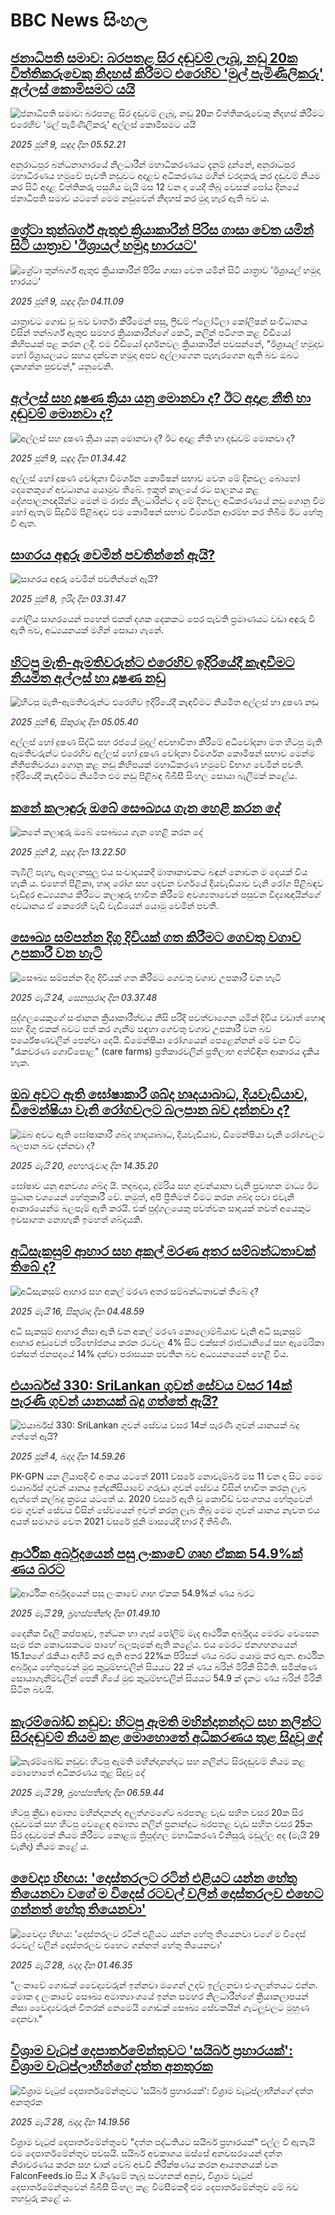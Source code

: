 # BBC News සිංහල## [ජනාධිපති සමාව: බරපතළ සිර දඬුවම් ලැබූ, නඩු 20ක විත්තිකරුවෙකු නිදහස් කිරීමට එරෙහිව 'මුල් පැමිණිලිකරු' අල්ලස් කොමිසමට යයි](https://www.bbc.com/sinhala/articles/cx27jdlw7gko?at_campaign=githubrss)![ජනාධිපති සමාව: බරපතළ සිර දඬුවම් ලැබූ, නඩු 20ක විත්තිකරුවෙකු නිදහස් කිරීමට එරෙහිව 'මුල් පැමිණිලිකරු' අල්ලස් කොමිසමට යයි](https://ichef.bbci.co.uk/ace/standard/240/cpsprodpb/0a6b/live/440dfdc0-42ca-11f0-93dd-9f3a34381ccc.jpg)_2025 ජූනි 9, සඳුදා දින 05.52.21_අනුරාධපුර බන්ධනාගාරයේ නිලධාරීන් මහාධිකරණයට දැනුම් දුන්නේ, අනුරාධපුර මහාධිරණය හමුවේ පැවති නඩුවට අදාළව අධිකරණය මගින් වරදකරු කර දඬුවම් නියම කර සිටි අදාළ විත්තිකරු පසුගිය මැයි මස 12 වන දා යෙදී තිබූ වෙසක් පෝය දිනයේ ජනාධිපති සමාව යටතේ මෙම නඩුවෙන් නිදහස් කර මුදා හැර ඇති බව ය.## [ග්‍රේටා තුන්බර්ග් ඇතුළු ක්‍රියාකාරීන් පිරිස ගාසා වෙත යමින් සිටි යාත්‍රාව 'ඊශ්‍රායල් හමුදා භාරයට'](https://www.bbc.com/sinhala/articles/c98p0kj37g6o?at_campaign=githubrss)![ග්‍රේටා තුන්බර්ග් ඇතුළු ක්‍රියාකාරීන් පිරිස ගාසා වෙත යමින් සිටි යාත්‍රාව 'ඊශ්‍රායල් හමුදා භාරයට'](https://ichef.bbci.co.uk/ace/standard/240/cpsprodpb/98c7/live/e1d763b0-44c9-11f0-a325-d7dfcc6c113c.png)_2025 ජූනි 9, සඳුදා දින 04.11.09_යාත්‍රාවට ගොඩ වූ බව වාර්තා කිරීමෙන් පසු, ෆ්‍රීඩම් ෆ්ලෝටිලා කෝලිෂන් සංවිධානය විසින් තන්බර්ග් ඇතුළු සමහර ක්‍රියාකාරීන්ගේ කෙටි, කලින් පටිගත කළ වීඩියෝ කිහිපයක් පළ කරන ලදී.
එම වීඩියෝ දර්ශනවල ක්‍රියාකාරීන් පවසන්නේ, "ඊශ්‍රායල් හමුදාව හෝ ඊශ්‍රායලයට සහය දක්වන හමුදා අපව අල්ලාගෙන පැහැරගෙන ඇති බව ඔබට දැකගන්න පුළුවන්," යනුවෙනි.## [අල්ලස් සහ දූෂණ ක්‍රියා යනු මොනවා ද? ඊට අදාළ නීති හා දඬුවම් මොනවා ද?](https://www.bbc.com/sinhala/articles/cr58j64ny6vo?at_campaign=githubrss)![අල්ලස් සහ දූෂණ ක්‍රියා යනු මොනවා ද? ඊට අදාළ නීති හා දඬුවම් මොනවා ද?](https://ichef.bbci.co.uk/ace/standard/240/cpsprodpb/b4c4/live/ff4152e0-42cf-11f0-abc8-c3ad4ba76d8c.jpg)_2025 ජූනි 9, සඳුදා දින 01.34.42_අල්ලස් හෝ දූෂණ චෝදනා විමර්ශන කොමිෂන් සභාව වෙත මේ දිනවල බොහෝ දෙනෙකුගේ අවධානය යොමුව තිබේ. ඉකුත් කාලයේ රට පාලනය කළ දේශපාලනඥයින්ට මෙන් ම රාජ්‍ය නිලධාරින්ට ද මේ දිනවල අධිකරණයේ නඩු ගොනු වීම හෝ ඇතැම් සිදුවීම් පිළිබඳව එම කොමිෂන් සභාව විමර්ශන ආරම්භ කර තිබීම ඊට හේතු වී ඇත.## [සාගරය අඳුරු වෙමින් පවතින්නේ ඇයි?](https://www.bbc.com/sinhala/articles/c4g24zy378jo?at_campaign=githubrss)![සාගරය අඳුරු වෙමින් පවතින්නේ ඇයි?](https://ichef.bbci.co.uk/ace/standard/240/cpsprodpb/3e5f/live/a6cb6e30-3aef-11f0-9a86-f7906cd4e14e.jpg)_2025 ජූනි 8, ඉරිදා දින 03.31.47_ගෝලීය සාගරයෙන් පහෙන් එකක් දශක දෙකකට පෙර පැවති ප්‍රමාණයට වඩා අඳුරු වී ඇති බව, අධ්‍යයනයක් මගින් සොයා ගැනේ.## [හිටපු මැති-ඇමතිවරුන්ට එරෙහිව ඉදිරියේදී කැඳවීමට නියමිත අල්ලස් හා දූෂණ නඩු](https://www.bbc.com/sinhala/articles/cm269mme7q9o?at_campaign=githubrss)![හිටපු මැති-ඇමතිවරුන්ට එරෙහිව ඉදිරියේදී කැඳවීමට නියමිත අල්ලස් හා දූෂණ නඩු](https://ichef.bbci.co.uk/ace/standard/240/cpsprodpb/ef06/live/a720d1e0-41d9-11f0-b6e6-4ddb91039da1.jpg)_2025 ජූනි 6, සිකුරාදා දින 05.05.40_අල්ලස් හෝ දුෂණ සිද්ධි සහ රජයේ මුදල් අවභාවිතා කිරීමේ අධිචෝදනා මත හිටපු මැති ඇමතිවරුන්ට එරෙහිව අල්ලස් හෝ දූෂණ චෝදනා විමර්ශන කොමිෂන් සභාව මෙන්ම නීතිපතිවරයා ගොනු කළ නඩු කිහිපයක් මහාධිකරණ හමුවේ විභාග වෙමින් පවතී.
ඉදිරියේදී කැඳවීමට නියමිත එම නඩු පිළිබඳ බීබීසී සිංහල සොයා බැලීමක් කළේය.## [කනේ කලාඳුරු ඔබේ සෞඛ්‍යය ගැන හෙළි කරන දේ](https://www.bbc.com/sinhala/articles/c365z723z3zo?at_campaign=githubrss)![කනේ කලාඳුරු ඔබේ සෞඛ්‍යය ගැන හෙළි කරන දේ](https://ichef.bbci.co.uk/ace/standard/240/cpsprodpb/196b/live/2e7d8600-3d58-11f0-b6e6-4ddb91039da1.png)_2025 ජූනි 2, සඳුදා දින 13.22.50_තැඹිලි පැහැ, ඇලෙනසුලු එය සංවාදයකදී මාතෘකාවකට බඳුන් නොවන ම දෙයක් විය හැකි ය. එහෙත් පිළිකා, හෘද රෝග සහ දෙවන වර්ගයේ දියවැඩියාව වැනි රෝග පිළිබඳව වැඩිදුර අධ්‍යයනය කිරීමට කලාඳුරු භාවිත කිරීමේ අවශ්‍යතාවෙන් පසුවන විද්‍යාඥයින්ගේ අවධානය ඒ කෙරෙහි වැඩි වැඩියෙන් යොමු වෙමින් පවතී.## [සෞඛ්‍ය සම්පන්න දිගු දිවියක් ගත කිරීමට ගෙවතු වගාව උපකාරී වන හැටි](https://www.bbc.com/sinhala/articles/c9vgg2j8d2yo?at_campaign=githubrss)![සෞඛ්‍ය සම්පන්න දිගු දිවියක් ගත කිරීමට ගෙවතු වගාව උපකාරී වන හැටි](https://ichef.bbci.co.uk/ace/standard/240/cpsprodpb/e8d5/live/dea8fff0-364b-11f0-8185-6772e52c97ad.jpg)_2025 මැයි 24, සෙනසුරාදා දින 03.37.48_පුද්ගලයෙකුගේ සංජානන ක්‍රියාකාරීත්වය නිසි පරිදි පවත්වාගෙන යමින් දිවිය වඩාත් හොඳ සහ දිගු එකක් බවට පත් කර ගැනීම සඳහා ගෙවතු වගාව උපකාරී වන බව පර්යේෂණවලින් පෙන්වා දෙයි. ඩිමෙන්ෂියා රෝගයෙන් පෙළෙන්නන් මේ වන විට "රැකවරණ ගොවිපොළ" (care farms) ප්‍රතිකාරවලින් ප්‍රතිලාභ අත්විඳින ආකාරය දැකිය හැක.## [ඔබ අවට ඇති ඝෝෂාකාරී ශබ්ද හෘදයාබාධ, දියවැඩියාව, ඩිමෙන්ෂියා වැනි රෝගවලට බලපාන බව දන්නවා ද?](https://www.bbc.com/sinhala/articles/cx2qq901y71o?at_campaign=githubrss)![ඔබ අවට ඇති ඝෝෂාකාරී ශබ්ද හෘදයාබාධ, දියවැඩියාව, ඩිමෙන්ෂියා වැනි රෝගවලට බලපාන බව දන්නවා ද?](https://ichef.bbci.co.uk/ace/standard/240/cpsprodpb/9f2e/live/891d22c0-3635-11f0-a37a-396a0d1059f3.jpg)_2025 මැයි 20, අඟහරුවාදා දින 14.35.20_ඝෝෂාව යනු අනවශ්‍ය ශබ්ද යි.  තදබදය, දුම්රිය සහ ගුවන්යානා වැනි ප්‍රවාහන මාධ්‍ය ඊට ප්‍රධාන වශයෙන් හේතුකාරී වේ. නමුත්, අපි ප්‍රීතිමත් වීමට කරන ශබ්ද පවා එවැනි ආකාරයෙන්ම බලපෑම් ඇති කරයි. එක් පුද්ගලයෙකු පවත්වන සාදයක් තවත් අයෙකුට ඉවසාගත නොහැකි ඉමහත් ශබ්දයකි.## [අධිසැකසුම් ආහාර සහ අකල් මරණ අතර සම්බන්ධතාවක් තිබේ ද?](https://www.bbc.com/sinhala/articles/cj68g6r56xxo?at_campaign=githubrss)![අධිසැකසුම් ආහාර සහ අකල් මරණ අතර සම්බන්ධතාවක් තිබේ ද?](https://ichef.bbci.co.uk/ace/standard/240/cpsprodpb/efb3/live/e02db190-242b-11f0-b474-cfd8b4328741.jpg)_2025 මැයි 16, සිකුරාදා දින 04.48.59_අධි සැකසුම් ආහාර නිසා ඇති වන අකල් මරණ කොලොම්බියාව වැනි අධි සැකසුම් ආහාර අඩුවෙන් පරිභෝජනය කරන රටවල 4% සිට එක්සත් රාජධානියේ සහ ඇමෙරිකා එක්සත් ජනපදයේ 14% දක්වා පරාසයක පවතින බව අධ්‍යයනයෙන් හෙළි විය.## [එයාර්බස් 330: SriLankan ගුවන් සේවය වසර 14ක් පැරණි ගුවන් යානයක් බදු ගත්තේ ඇයි?](https://www.bbc.com/sinhala/articles/c80k9egmxelo?at_campaign=githubrss)![එයාර්බස් 330: SriLankan ගුවන් සේවය වසර 14ක් පැරණි ගුවන් යානයක් බදු ගත්තේ ඇයි?](https://ichef.bbci.co.uk/ace/standard/240/cpsprodpb/f17b/live/9b28c400-414e-11f0-a8f8-fd544bcd141d.jpg)_2025 ජූනි 4, බදාදා දින 14.59.26_PK-GPN යන ලියාපදිංචි අංකය යටතේ 2011 වසරේ නොවැම්බර් මස 11 වන දා සිට මෙම එයාර්බස් ගුවන් යානය ඉන්දුනීසියාවේ ගරුඩා ගුවන් සේවය විසින් භාවිත කරනු ලැබ ඇත්තේ කල්බදු ක්‍රමය යටතේ ය. 2020 වසරේ ඇති වූ කොවිඩ් වසංගතය හේතුවෙන් එම ගුවන් සේවය විසින් සේවයෙන් ඉවත් කරනු ලැබ තිබූ මෙම ගුවන් යානය නැවත එය අයත් සමාගම වෙත 2021 වසරේ ජූනි මාසයේදී භාර දී තිබිණි.## [ආර්ථික අර්බුදයෙන් පසු ලංකාවේ ගෘහ ඒකක 54.9%ක් ණය බරට](https://www.bbc.com/sinhala/articles/c4g2pd75ezpo?at_campaign=githubrss)![ආර්ථික අර්බුදයෙන් පසු ලංකාවේ ගෘහ ඒකක 54.9%ක් ණය බරට](https://ichef.bbci.co.uk/ace/standard/240/cpsprodpb/cfa6/live/2eb2f2e0-3d21-11f0-af00-f94ff1cabcc0.jpg)_2025 මැයි 29, බ්‍රහස්පතින්දා දින 01.49.10_දෛනික විදුලි කප්පාදුව, ඉන්ධන හා ගෑස් පෝලිම් මැද ආර්ථික අර්බුදය මෙරට වෙසෙන සෑම ජන කොටසකටම පාහේ බලපෑමක් ඇති කළේය. එය මෙරට ජනගහනයෙන්  15.1කගේ රැකියා අහිමි කර ඇති අතර 22%ක පිරිසක් ණය බරට යොමු කර ඇත. ආර්ථික අර්බුදය හේතුවෙන් මුළු කුටුම්භවලින් සියයට 22 ක් ණය බරින් මිරිකී සිටිති. සමීක්ෂණ සොයාගැනීම්වලින් පෙනී ගියේ මුළු කුටුම්භවලින් සියයට 54.9 ක් දැනට ණය බරින් මිරිකී සිටින බවයි.## [කැරම්බෝඩ් නඩුව: හිටපු ඇමති මහින්දානන්දට සහ නලින්ට සිරදඬුවම් නියම කළ මොහොතේ අධිකරණය තුළ සිදුවූ දේ](https://www.bbc.com/sinhala/articles/cvgdrdnkvd3o?at_campaign=githubrss)![කැරම්බෝඩ් නඩුව: හිටපු ඇමති මහින්දානන්දට සහ නලින්ට සිරදඬුවම් නියම කළ මොහොතේ අධිකරණය තුළ සිදුවූ දේ](https://ichef.bbci.co.uk/ace/standard/240/cpsprodpb/3515/live/a82f56c0-3c6a-11f0-b6e6-4ddb91039da1.jpg)_2025 මැයි 29, බ්‍රහස්පතින්දා දින 06.59.44_හිටපු ක්‍රීඩා අමාත්‍ය මහින්දානන්ද අලුත්ගමගේට බරපතළ වැඩ සහිත වසර 20ක සිර දඬුවමක් සහ හිටපු වෙළෙඳ අමාත්‍ය නලින් ප්‍රනාන්දුට බරපතළ වැඩ සහිත වසර 25ක සිර දඬුවමක් නියම කිරීමට කොළඹ ත්‍රිපුද්ගල මහාධිකරණ විනිසුරු මඩුල්ල අද (මැයි 29 වැනිදා) නියම කළේ ය.## [වෛද්‍ය හිඟය: 'දොස්තරලට රටින් එළියට යන්න හේතු තියෙනවා වගේ ම විදෙස් රටවල් වලින් දොස්තරලව එහෙට ගන්නත් හේතු තියෙනවා'](https://www.bbc.com/sinhala/articles/cn8z2pj4p23o?at_campaign=githubrss)![වෛද්‍ය හිඟය: 'දොස්තරලට රටින් එළියට යන්න හේතු තියෙනවා වගේ ම විදෙස් රටවල් වලින් දොස්තරලව එහෙට ගන්නත් හේතු තියෙනවා'](https://ichef.bbci.co.uk/ace/standard/240/cpsprodpb/2bb2/live/101c9a00-3a2b-11f0-8b82-f75b8da723b0.jpg)_2025 මැයි 28, බදාදා දින 01.46.35_"ලංකාවේ ගොඩක් වෛද්‍යවරුන් ඉන්නවා මගෙන් උදව් ඉල්ලනවා එංගලන්තයට එන්න. මොක ද ලංකාවේ සෞඛ්‍ය අමාත්‍යාංශයේ ඉන්න සමහර නිලධාරීන්ගේ ක්‍රියාකලාපයන් නිසා වෛද්‍යවරුන් විතරක් නෙමෙයි ගොඩක් සෞඛ්‍ය සේවකයින් ගැටලුවලට මුහුණ දෙනවා."## [විශ්‍රාම වැටුප් දෙපාර්තමේන්තුවට 'සයිබර් ප්‍රහාරයක්': විශ්‍රාම වැටුප්ලාභීන්ගේ දත්ත අනතුරක](https://www.bbc.com/sinhala/articles/czj4pxxpl12o?at_campaign=githubrss)![විශ්‍රාම වැටුප් දෙපාර්තමේන්තුවට 'සයිබර් ප්‍රහාරයක්': විශ්‍රාම වැටුප්ලාභීන්ගේ දත්ත අනතුරක](https://ichef.bbci.co.uk/ace/standard/240/cpsprodpb/49c5/live/7f505100-3c47-11f0-9b0e-f9484871665f.jpg)_2025 මැයි 28, බදාදා දින 14.19.56_විශ්‍රාම වැටුප් දෙපාර්තමේන්තුවේ "දත්ත පද්ධතියට සයිබර් ප්‍රහාරයක්" එල්ල වී ඇතැයි එම දෙපාර්තමේන්තුව පවසයි.
සයිබර් අවකාශය ඔස්සේ අනවසරයෙන් දත්ත නිරාවරණය කරන සහ ඩාක් වෙබ් අඩවි නිරීක්ෂණය කරන ආයතනයක් වන FalconFeeds.io සිය X ගිණුමේ තැබූ සටහනක් අනුව, විශ්‍රාම වැටුප් දෙපාර්තමේන්තුවෙන් බීබීසී සිංහල කළ විමසීමකදී එම දෙපාර්තමේන්තුව මේ බව තහවුරු කළේ ය.